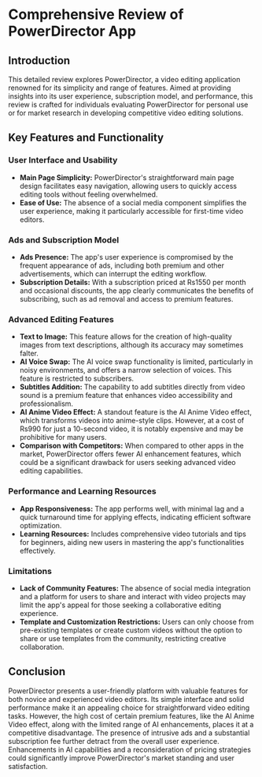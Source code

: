 # Comprehensive Review of PowerDirector App

## Introduction

This detailed review explores PowerDirector, a video editing application renowned for its simplicity and range of features. Aimed at providing insights into its user experience, subscription model, and performance, this review is crafted for individuals evaluating PowerDirector for personal use or for market research in developing competitive video editing solutions.

## Key Features and Functionality

### User Interface and Usability

- **Main Page Simplicity:** PowerDirector's straightforward main page design facilitates easy navigation, allowing users to quickly access editing tools without feeling overwhelmed.
- **Ease of Use:** The absence of a social media component simplifies the user experience, making it particularly accessible for first-time video editors.

### Ads and Subscription Model

- **Ads Presence:** The app's user experience is compromised by the frequent appearance of ads, including both premium and other advertisements, which can interrupt the editing workflow.
- **Subscription Details:** With a subscription priced at Rs1550 per month and occasional discounts, the app clearly communicates the benefits of subscribing, such as ad removal and access to premium features.

### Advanced Editing Features

- **Text to Image:** This feature allows for the creation of high-quality images from text descriptions, although its accuracy may sometimes falter.
- **AI Voice Swap:** The AI voice swap functionality is limited, particularly in noisy environments, and offers a narrow selection of voices. This feature is restricted to subscribers.
- **Subtitles Addition:** The capability to add subtitles directly from video sound is a premium feature that enhances video accessibility and professionalism.
- **AI Anime Video Effect:** A standout feature is the AI Anime Video effect, which transforms videos into anime-style clips. However, at a cost of Rs990 for just a 10-second video, it is notably expensive and may be prohibitive for many users.
- **Comparison with Competitors:** When compared to other apps in the market, PowerDirector offers fewer AI enhancement features, which could be a significant drawback for users seeking advanced video editing capabilities.

### Performance and Learning Resources

- **App Responsiveness:** The app performs well, with minimal lag and a quick turnaround time for applying effects, indicating efficient software optimization.
- **Learning Resources:** Includes comprehensive video tutorials and tips for beginners, aiding new users in mastering the app's functionalities effectively.

### Limitations

- **Lack of Community Features:** The absence of social media integration and a platform for users to share and interact with video projects may limit the app's appeal for those seeking a collaborative editing experience.
- **Template and Customization Restrictions:** Users can only choose from pre-existing templates or create custom videos without the option to share or use templates from the community, restricting creative collaboration.

## Conclusion

PowerDirector presents a user-friendly platform with valuable features for both novice and experienced video editors. Its simple interface and solid performance make it an appealing choice for straightforward video editing tasks. However, the high cost of certain premium features, like the AI Anime Video effect, along with the limited range of AI enhancements, places it at a competitive disadvantage. The presence of intrusive ads and a substantial subscription fee further detract from the overall user experience. Enhancements in AI capabilities and a reconsideration of pricing strategies could significantly improve PowerDirector's market standing and user satisfaction.


